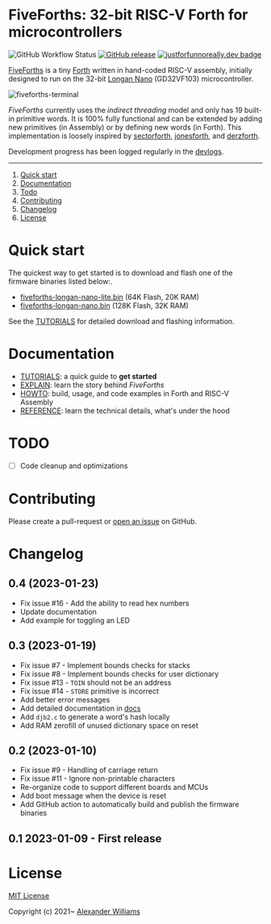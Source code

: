 # FiveForths: 32-bit RISC-V Forth for microcontrollers

![GitHub Workflow Status](https://img.shields.io/github/actions/workflow/status/aw/fiveforths/main.yml) [![GitHub release](https://img.shields.io/github/release/aw/fiveforths.svg)](https://github.com/aw/fiveforths) [![justforfunnoreally.dev badge](https://img.shields.io/badge/justforfunnoreally-dev-9ff)](https://justforfunnoreally.dev)

[FiveForths](https://github.com/aw/fiveforths) is a tiny [Forth](https://www.forth.com/starting-forth/) written in hand-coded RISC-V assembly, initially designed to run on the 32-bit [Longan Nano](https://longan.sipeed.com/en/) (GD32VF103) microcontroller.

![fiveforths-terminal](https://user-images.githubusercontent.com/153401/213904509-089dd490-62e2-4c9d-9f9c-a6e5fab34e17.png)

_FiveForths_ currently uses the _indirect threading_ model and only has 19 built-in primitive words. It is 100% fully functional and can be extended by adding new primitives (in Assembly) or by defining new words (in Forth). This implementation is loosely inspired by [sectorforth](https://github.com/cesarblum/sectorforth), [jonesforth](https://github.com/nornagon/jonesforth), and [derzforth](https://github.com/theandrew168/derzforth).

Development progress has been logged regularly in the [devlogs](https://aw.github.io/fiveforths/).

---

1. [Quick start](#quick-start)
2. [Documentation](#documentation)
3. [Todo](#todo)
4. [Contributing](#contributing)
5. [Changelog](#changelog)
6. [License](#license)

# Quick start

The quickest way to get started is to download and flash one of the firmware binaries listed below:.

* [fiveforths-longan-nano-lite.bin](https://github.com/aw/fiveforths/releases/download/v0.4/fiveforths-longan-nano-lite.bin) (64K Flash, 20K RAM)
* [fiveforths-longan-nano.bin](https://github.com/aw/fiveforths/releases/download/v0.4/fiveforths-longan-nano.bin) (128K Flash, 32K RAM)

See the [TUTORIALS](docs/TUTORIALS.md) for detailed download and flashing information.

# Documentation

* [TUTORIALS](docs/TUTORIALS.md): a quick guide to **get started**
* [EXPLAIN](docs/EXPLAIN.md): learn the story behind _FiveForths_
* [HOWTO](docs/HOWTO.md): build, usage, and code examples in Forth and RISC-V Assembly
* [REFERENCE](docs/REFERENCE.md): learn the technical details, what's under the hood

# TODO

- [ ] Code cleanup and optimizations

# Contributing

Please create a pull-request or [open an issue](https://github.com/aw/picolisp-kv/issues/new) on GitHub.

# Changelog

## 0.4 (2023-01-23)

  * Fix issue #16 - Add the ability to read hex numbers
  * Update documentation
  * Add example for toggling an LED

## 0.3 (2023-01-19)

  * Fix issue #7 - Implement bounds checks for stacks
  * Fix issue #8 - Implement bounds checks for user dictionary
  * Fix issue #13 - `TOIN` should not be an address
  * Fix issue #14 - `STORE` primitive is incorrect
  * Add better error messages
  * Add detailed documentation in [docs](docs/)
  * Add `djb2.c` to generate a word's hash locally
  * Add RAM zerofill of unused dictionary space on reset

## 0.2 (2023-01-10)

  * Fix issue #9 - Handling of carriage return
  * Fix issue #11 - Ignore non-printable characters
  * Re-organize code to support different boards and MCUs
  * Add boot message when the device is reset
  * Add GitHub action to automatically build and publish the firmware binaries

## 0.1 2023-01-09 - First release

# License

[MIT License](LICENSE)

Copyright (c) 2021~ [Alexander Williams](https://a1w.ca)
